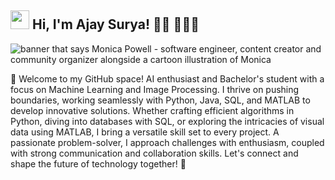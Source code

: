 <h2><img src="https://emojis.slackmojis.com/emojis/images/1531849430/4246/blob-sunglasses.gif?1531849430" width="30"/> Hi, I'm Ajay Surya! 👋🏾 👩🏾‍💻</h2>
<img src="https://raw.githubusercontent.com/M0nica/M0nica/master/gh-header-image-cropped.png" alt="banner that says Monica Powell - software engineer, content creator and community organizer alongside a cartoon illustration of Monica">

🚀 Welcome to my GitHub space! AI enthusiast and Bachelor's student with a focus on Machine Learning and Image Processing. I thrive on pushing boundaries, working seamlessly with Python, Java, SQL, and MATLAB to develop innovative solutions. Whether crafting efficient algorithms in Python, diving into databases with SQL, or exploring the intricacies of visual data using MATLAB, I bring a versatile skill set to every project. A passionate problem-solver, I approach challenges with enthusiasm, coupled with strong communication and collaboration skills. Let's connect and shape the future of technology together! 🌟
